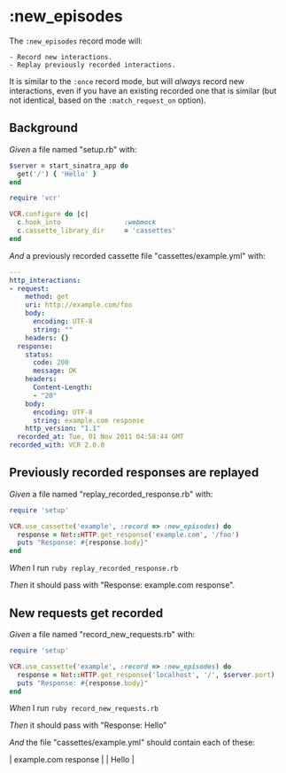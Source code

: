 # :new_episodes

The `:new_episodes` record mode will:

    - Record new interactions.
    - Replay previously recorded interactions.

  It is similar to the `:once` record mode, but will _always_ record new
  interactions, even if you have an existing recorded one that is similar
  (but not identical, based on the `:match_request_on` option).

## Background

_Given_ a file named "setup.rb" with:

```ruby
$server = start_sinatra_app do
  get('/') { 'Hello' }
end

require 'vcr'

VCR.configure do |c|
  c.hook_into                :webmock
  c.cassette_library_dir     = 'cassettes'
end
```

_And_ a previously recorded cassette file "cassettes/example.yml" with:

```yaml
--- 
http_interactions: 
- request: 
    method: get
    uri: http://example.com/foo
    body: 
      encoding: UTF-8
      string: ""
    headers: {}
  response: 
    status: 
      code: 200
      message: OK
    headers: 
      Content-Length: 
      - "20"
    body: 
      encoding: UTF-8
      string: example.com response
    http_version: "1.1"
  recorded_at: Tue, 01 Nov 2011 04:58:44 GMT
recorded_with: VCR 2.0.0
```

## Previously recorded responses are replayed

_Given_ a file named "replay_recorded_response.rb" with:

```ruby
require 'setup'

VCR.use_cassette('example', :record => :new_episodes) do
  response = Net::HTTP.get_response('example.com', '/foo')
  puts "Response: #{response.body}"
end
```

_When_ I run `ruby replay_recorded_response.rb`

_Then_ it should pass with "Response: example.com response".

## New requests get recorded

_Given_ a file named "record_new_requests.rb" with:

```ruby
require 'setup'

VCR.use_cassette('example', :record => :new_episodes) do
  response = Net::HTTP.get_response('localhost', '/', $server.port)
  puts "Response: #{response.body}"
end
```

_When_ I run `ruby record_new_requests.rb`

_Then_ it should pass with "Response: Hello"

_And_ the file "cassettes/example.yml" should contain each of these:

| example.com response |
| Hello                |
